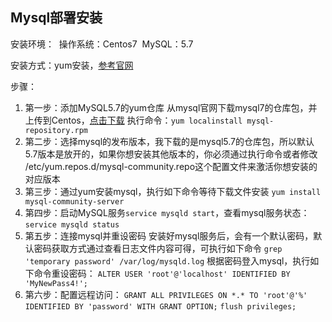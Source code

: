## Mysql部署安装

安装环境：
​	操作系统：Centos7
​        MySQL：5.7

安装方式：yum安装，[参考官网](https://dev.mysql.com/doc/refman/5.7/en/linux-installation-yum-repo.html)

步骤：

1. 第一步：添加MySQL5.7的yum仓库
   从mysql官网下载mysql7的仓库包，并上传到Centos，[点击下载](https://dev.mysql.com/downloads/repo/yum/)
   执行命令：`yum localinstall mysql-repository.rpm`
2. 第二步：选择mysql的发布版本，我下载的是mysql5.7的仓库包，所以默认5.7版本是放开的，如果你想安装其他版本的，你必须通过执行命令或者修改 /etc/yum.repos.d/mysql-community.repo这个配置文件来激活你想安装的对应版本
3. 第三步：通过yum安装mysql，执行如下命令等待下载文件安装
   `yum install mysql-community-server`
4. 第四步：启动MySQL服务`service mysqld start`，查看mysql服务状态：`service mysqld status`
5. 第五步：连接mysql并重设密码
   安装好mysql服务后，会有一个默认密码，默认密码获取方式通过查看日志文件内容可得，可执行如下命令
   `grep 'temporary password' /var/log/mysqld.log`
   根据密码登入mysql，执行如下命令重设密码：
   `ALTER USER 'root'@'localhost' IDENTIFIED BY 'MyNewPass4!';`
6. 第六步：配置远程访问：
   `GRANT ALL PRIVILEGES ON *.* TO 'root'@'%' IDENTIFIED BY 'password' WITH GRANT OPTION;`
   `flush privileges;`

